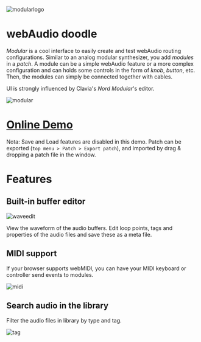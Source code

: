 
![modularlogo](https://cloud.githubusercontent.com/assets/2462139/22728956/d35dafa2-ee23-11e6-92d0-35c3ee9c479f.png)

# webAudio doodle

*Modular* is a cool interface to easily create and test webAudio routing configurations.
Similar to an analog modular synthesizer, you add *modules* in a *patch*.
A module can be a simple webAudio feature or a more complex configuration
and can holds some controls in the form of *knob*, *button*, etc.
Then, the modules can simply be connected together with cables.

UI is strongly influenced by Clavia's *Nord Modular*'s editor.

![modular](https://cloud.githubusercontent.com/assets/2462139/22196853/96e456cc-e192-11e6-873a-3a63371107f5.png)


# [Online Demo](http://cstoquer.github.io/modular/)

Nota: Save and Load features are disabled in this demo. 
Patch can be exported (`top menu > Patch > Export patch`), and imported by drag & dropping a patch file in the window.

# Features

## Built-in buffer editor

![waveedit](https://cloud.githubusercontent.com/assets/2462139/22394204/e3917d2e-e55c-11e6-9ac7-6904c9961e55.png)

View the waveform of the audio buffers.
Edit loop points, tags and properties of the audio files and save these as a meta file.

## MIDI support

If your browser supports webMIDI, you can have your MIDI keyboard or controller send events to modules.

![midi](https://cloud.githubusercontent.com/assets/2462139/22738936/ec574c4c-ee4c-11e6-9ff6-c589e8ee1034.png)

## Search audio in the library

Filter the audio files in library by type and tag.

![tag](https://cloud.githubusercontent.com/assets/2462139/23090564/12689672-f5e4-11e6-9af2-830282961982.gif)

